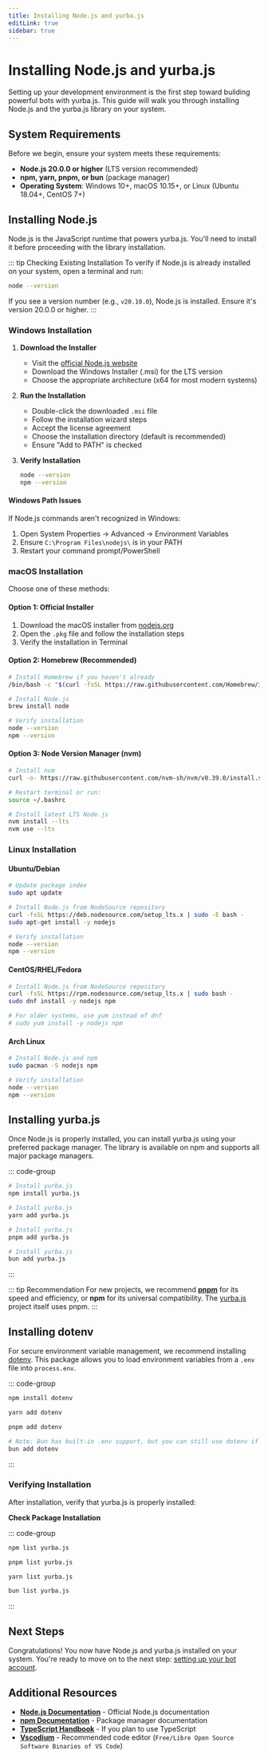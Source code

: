 ```yaml
---
title: Installing Node.js and yurba.js
editLink: true
sidebar: true
---
```


# Installing Node.js and yurba.js

Setting up your development environment is the first step toward building powerful bots with yurba.js. This guide will walk you through installing Node.js and the yurba.js library on your system.

## System Requirements

Before we begin, ensure your system meets these requirements:

- **Node.js 20.0.0 or higher** (LTS version recommended)
- **npm, yarn, pnpm, or bun** (package manager)
- **Operating System**: Windows 10+, macOS 10.15+, or Linux (Ubuntu 18.04+, CentOS 7+)

## Installing Node.js

Node.js is the JavaScript runtime that powers yurba.js. You'll need to install it before proceeding with the library installation.

::: tip Checking Existing Installation
To verify if Node.js is already installed on your system, open a terminal and run:
```bash
node --version
```
If you see a version number (e.g., `v20.10.0`), Node.js is installed. Ensure it's version 20.0.0 or higher.
:::

### Windows Installation

1. **Download the Installer**
   - Visit the [official Node.js website](https://nodejs.org/en/download)
   - Download the Windows Installer (.msi) for the LTS version
   - Choose the appropriate architecture (x64 for most modern systems)

2. **Run the Installation**
   - Double-click the downloaded `.msi` file
   - Follow the installation wizard steps
   - Accept the license agreement
   - Choose the installation directory (default is recommended)
   - Ensure "Add to PATH" is checked

3. **Verify Installation**
   ```bash
   node --version
   npm --version
   ```

#### Windows Path Issues
If Node.js commands aren't recognized in Windows:

1. Open System Properties → Advanced → Environment Variables
2. Ensure `C:\Program Files\nodejs\` is in your PATH
3. Restart your command prompt/PowerShell

### macOS Installation

Choose one of these methods:

#### Option 1: Official Installer
1. Download the macOS installer from [nodejs.org](https://nodejs.org/en/download)
2. Open the `.pkg` file and follow the installation steps
3. Verify the installation in Terminal

#### Option 2: Homebrew (Recommended)
```bash
# Install Homebrew if you haven't already
/bin/bash -c "$(curl -fsSL https://raw.githubusercontent.com/Homebrew/install/HEAD/install.sh)"

# Install Node.js
brew install node

# Verify installation
node --version
npm --version
```

#### Option 3: Node Version Manager (nvm)
```bash
# Install nvm
curl -o- https://raw.githubusercontent.com/nvm-sh/nvm/v0.39.0/install.sh | bash

# Restart terminal or run:
source ~/.bashrc

# Install latest LTS Node.js
nvm install --lts
nvm use --lts
```

### Linux Installation

#### Ubuntu/Debian
```bash
# Update package index
sudo apt update

# Install Node.js from NodeSource repository
curl -fsSL https://deb.nodesource.com/setup_lts.x | sudo -E bash -
sudo apt-get install -y nodejs

# Verify installation
node --version
npm --version
```

#### CentOS/RHEL/Fedora
```bash
# Install Node.js from NodeSource repository
curl -fsSL https://rpm.nodesource.com/setup_lts.x | sudo bash -
sudo dnf install -y nodejs npm

# For older systems, use yum instead of dnf
# sudo yum install -y nodejs npm
```

#### Arch Linux
```bash
# Install Node.js and npm
sudo pacman -S nodejs npm

# Verify installation
node --version
npm --version
```

## Installing yurba.js

Once Node.js is properly installed, you can install yurba.js using your preferred package manager. The library is available on npm and supports all major package managers.

::: code-group

```bash [npm]
# Install yurba.js
npm install yurba.js
```

```bash [yarn]
# Install yurba.js
yarn add yurba.js
```

```bash [pnpm]
# Install yurba.js
pnpm add yurba.js
```

```bash [bun]
# Install yurba.js
bun add yurba.js

```

:::

::: tip Recommendation
For new projects, we recommend **[pnpm](https://pnpm.io/)** for its speed and efficiency, or **npm** for its universal compatibility. The [yurba.js](https://github.com/yurbajs/yurba.js) project itself uses pnpm.
:::

## Installing dotenv

For secure environment variable management, we recommend installing [dotenv](https://www.npmjs.com/package/dotenv). This package allows you to load environment variables from a `.env` file into `process.env`.

::: code-group

```bash [npm]
npm install dotenv
```

```bash [yarn]
yarn add dotenv
```

```bash [pnpm]
pnpm add dotenv
```

```bash [bun]
# Note: Bun has built-in .env support, but you can still use dotenv if needed
bun add dotenv
```

:::



### Verifying Installation

After installation, verify that yurba.js is properly installed:

**Check Package Installation**
    
::: code-group

   ```sh [npm]
   npm list yurba.js
   ```

   ```sh [pnpm]
   pnpm list yurba.js
   ```

   ```sh [yarn]
   yarn list yurba.js
   ```

   ```sh [bun]
   bun list yurba.js
   ```
   :::



## Next Steps

Congratulations! You now have Node.js and yurba.js installed on your system. You're ready to move on to the next step: [setting up your bot account](/setup/setting-up-bot-account).

## Additional Resources

- **[Node.js Documentation](https://nodejs.org/docs/latest/api/)** - Official Node.js documentation
- **[npm Documentation](https://docs.npmjs.com/)** - Package manager documentation
- **[TypeScript Handbook](https://www.typescriptlang.org/docs/)** - If you plan to use TypeScript
- **[Vscodium](https://vscodium.com/)** - Recommended code editor  (`Free/Libre Open Source Software Binaries of VS Code`)
